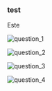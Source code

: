 ### test

Este


![question_1](https://user-images.githubusercontent.com/28451312/46163286-27ca8480-c261-11e8-933e-a6676b7128bc.png)






![question_2](https://user-images.githubusercontent.com/28451312/46163326-44ff5300-c261-11e8-9c5d-3e47ad509971.png)




![question_3](https://user-images.githubusercontent.com/28451312/46163367-652f1200-c261-11e8-9112-71590bfc0f08.png)




![question_4](https://user-images.githubusercontent.com/28451312/46163415-87c12b00-c261-11e8-84af-148d98a65a34.png)
